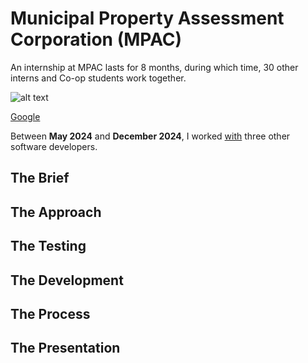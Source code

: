 # Municipal Property Assessment Corporation (MPAC)

An internship at MPAC lasts for 8 months,
during which time, 30
other interns and Co-op students work together.

![alt text](/images/gohere.png)

[Google](https://google.com)

Between **May 2024** and **December 2024**, I worked <ins>with</ins> three other
software developers.

## The Brief

## The Approach

## The Testing

## The Development

## The Process

## The Presentation
